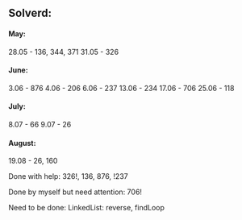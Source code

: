 ## Solverd:


#### May:
28.05 - 136, 344, 371
31.05 - 326

#### June:
3.06 - 876
4.06 - 206
6.06 - 237
13.06 - 234
17.06 - 706
25.06 - 118

#### July:
8.07 - 66
9.07 - 26

#### August:
19.08 - 26, 160


Done with help:
326!, 136, 876, !237

Done by myself but need attention:
706!

Need to be done:
LinkedList: reverse, findLoop